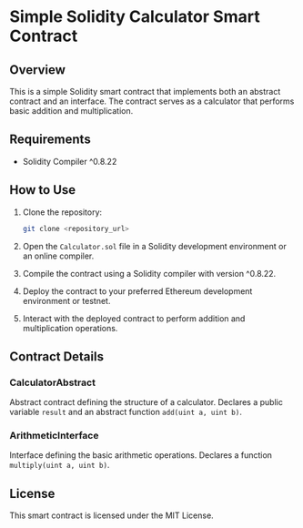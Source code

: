 # Simple Solidity Calculator Smart Contract

## Overview

This is a simple Solidity smart contract that implements both an abstract contract and an interface. 
The contract serves as a calculator that performs basic addition and multiplication.

## Requirements

- Solidity Compiler ^0.8.22

## How to Use

1. Clone the repository:

    ```bash
    git clone <repository_url>
    ```

2. Open the `Calculator.sol` file in a Solidity development environment or an online compiler.

3. Compile the contract using a Solidity compiler with version ^0.8.22.

4. Deploy the contract to your preferred Ethereum development environment or testnet.

5. Interact with the deployed contract to perform addition and multiplication operations.

## Contract Details

### CalculatorAbstract

Abstract contract defining the structure of a calculator.
Declares a public variable `result` and an abstract function `add(uint a, uint b)`.

### ArithmeticInterface

Interface defining the basic arithmetic operations.
Declares a function `multiply(uint a, uint b)`.

## License

This smart contract is licensed under the MIT License.
